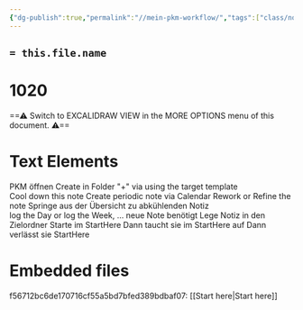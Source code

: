 ```yaml
---
{"dg-publish":true,"permalink":"//mein-pkm-workflow/","tags":["class/note","note/develop🍃"],"noteIcon":""}
---
```



## `= this.file.name`


<div class="transclusion internal-embed is-loaded"><div class="markdown-embed">

<div class="markdown-embed-title">

# 1020

</div>



==⚠  Switch to EXCALIDRAW VIEW in the MORE OPTIONS menu of this document. ⚠==


# Text Elements
PKM öffnen 
Create in Folder "+" 
via using the target template   
Cool down this note 
Create periodic note via Calendar 
Rework or Refine the note 
Springe aus der Übersicht 
zu abkühlenden Notiz  
log the Day or 
log the Week, ... 
neue Note benötigt 
Lege Notiz in den Zielordner 
Starte im StartHere 
Dann taucht sie im
StartHere auf 
Dann verlässt sie 
StartHere  

# Embedded files
f56712bc6de170716cf55a5bd7bfed389bdbaf07: [[Start here\|Start here]]



</div></div>


